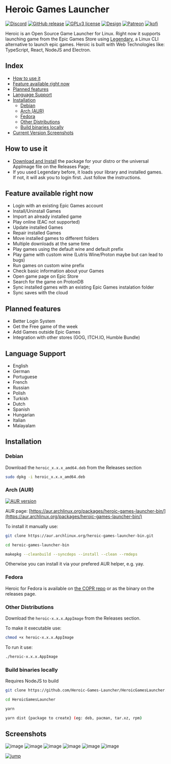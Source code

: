 # Heroic Games Launcher

[![Discord](https://img.shields.io/discord/812703221789097985.svg?label=&logo=discord&logoColor=ffffff&color=7389D8&labelColor=7389D8)](https://discord.gg/rHJ2uqdquK) [![GitHub release](https://img.shields.io/github/release/Heroic-Games-Launcher/HeroicGamesLauncher.svg?label=Release)](https://github.com/Heroic-Games-Launcher/HeroicGamesLauncher/releases/) [![GPLv3 license](https://img.shields.io/badge/License-GPLv3-blue.svg)](https://github.com/Heroic-Games-Launcher/HeroicGamesLauncher/blob/main/COPYING) [![Design](https://img.shields.io/badge/Design%20Research-Biliane%20Moreira-blue?style=flat&logo=data:image/svg%2bxml;base64,PHN2ZyB4bWxucz0iaHR0cDovL3d3dy53My5vcmcvMjAwMC9zdmciIGhlaWdodD0iMjRweCIgdmlld0JveD0iMCAwIDI0IDI0IiB3aWR0aD0iMjRweCIgZmlsbD0iI0ZGRkZGRiI+PHBhdGggZD0iTTAgMGgyNHYyNEgweiIgZmlsbD0ibm9uZSIvPjxwYXRoIGQ9Ik0xOCA0VjNjMC0uNTUtLjQ1LTEtMS0xSDVjLS41NSAwLTEgLjQ1LTEgMXY0YzAgLjU1LjQ1IDEgMSAxaDEyYy41NSAwIDEtLjQ1IDEtMVY2aDF2NEg5djExYzAgLjU1LjQ1IDEgMSAxaDJjLjU1IDAgMS0uNDUgMS0xdi05aDhWNGgtM3oiLz48L3N2Zz4=)](https://bilianemoreira.com/projects/heroic) [![Patreon](https://img.shields.io/endpoint.svg?url=https%3A%2F%2Fshieldsio-patreon.vercel.app%2Fapi%3Fusername%3Dheroicgameslauncher%26type%3Dpatrons&style=flat&label=Patreon)](https://patreon.com/heroicgameslauncher) [![kofi](https://img.shields.io/badge/Ko--Fi-Donate-orange?style=flat&logo=ko-fi)](https://ko-fi.com/flavioislima)


Heroic is an Open Source Game Launcher for Linux.
Right now it supports launching game from the Epic Games Store using [Legendary](https://github.com/derrod/legendary), a Linux CLI alternative to launch epic games.
Heroic is built with Web Technologies like: TypeScript, React, NodeJS and Electron.

## Index

- [How to use it](#how-to-use-it)
- [Feature available right now](#feature-available-right-now)
- [Planned features](#planned-features)
- [Language Support](#language-support)
- [Installation](#installation)
  - [Debian](#debian)
  - [Arch (AUR)](#arch-aur)
  - [Fedora](#fedora)
  - [Other Distributions](#other-distributions)
  - [Build binaries locally](#build-binaries-locally)
- [Current Version Screenshots](#screenshots)

## How to use it

- [Download and Install](#installation) the package for your distro or the universal AppImage file on the Releases Page;
- If you used Legendary before, it loads your library and installed games. If not, it will ask you to login first. Just follow the instructions.

## Feature available right now

- Login with an existing Epic Games account
- Install/Uninstall Games
- Import an already installed game
- Play online (EAC not supported)
- Update installed Games
- Repair installed Games
- Move installed games to different folders
- Multiple downloads at the same time
- Play games using the default wine and default prefix
- Play game with custom wine (Lutris Wine/Proton maybe but can lead to bugs)
- Run games on custom wine prefix
- Check basic information about your Games
- Open game page on Epic Store
- Search for the game on ProtonDB
- Sync installed games with an existing Epic Games instalation folder
- Sync saves with the cloud

## Planned features

- Better Login System
- Get the Free game of the week
- Add Games outside Epic Games
- Integration with other stores (GOG, ITCH.IO, Humble Bundle)

## Language Support

- English
- German
- Portuguese
- French
- Russian
- Polish
- Turkish
- Dutch
- Spanish
- Hungarian
- Italian
- Malayalam

## Installation

### Debian

Download the `heroic_x.x.x_amd64.deb` from the Releases section

```bash
sudo dpkg -i heroic_x.x.x_amd64.deb
```

### Arch (AUR)

[![AUR version](https://img.shields.io/aur/version/heroic-games-launcher-bin?style=flat&label=AUR)](https://aur.archlinux.org/packages/heroic-games-launcher-bin/)

AUR page: [https://aur.archlinux.org/packages/heroic-games-launcher-bin/](https://aur.archlinux.org/packages/heroic-games-launcher-bin/)

To install it manually use:

```bash
git clone https://aur.archlinux.org/heroic-games-launcher-bin.git

cd heroic-games-launcher-bin

makepkg --cleanbuild --syncdeps --install --clean --rmdeps
```

Otherwise you can install it via your prefered AUR helper, e.g. yay.

### Fedora

Heroic for Fedora is available on [the COPR repo](https://copr.fedorainfracloud.org/coprs/atim/heroic-games-launcher/) or as the binary on the releases page.

### Other Distributions

Download the `heroic-x.x.x.AppImage` from the Releases section.

To make it executable use:

```bash
chmod +x heroic-x.x.x.AppImage
```

To run it use:

```bash
./heroic-x.x.x.AppImage
```

### Build binaries locally

Requires NodeJS to build

```bash
git clone https://github.com/Heroic-Games-Launcher/HeroicGamesLauncher.git

cd HeroicGamesLauncher

yarn

yarn dist {package to create} (eg: deb, pacman, tar.xz, rpm)
```

## Screenshots

![image](https://user-images.githubusercontent.com/26871415/108600496-bcd0f980-7397-11eb-86d0-95e4f9aa6125.png)
![image](https://user-images.githubusercontent.com/26871415/108600444-898e6a80-7397-11eb-961e-b8ee5ad5e3a3.png)
![image](https://user-images.githubusercontent.com/26871415/108600533-f6096980-7397-11eb-8272-5105f75d92c8.png)
![image](https://user-images.githubusercontent.com/26871415/108600451-8eebb500-7397-11eb-966a-70849a589902.png)
![image](https://user-images.githubusercontent.com/26871415/108600462-a460df00-7397-11eb-8a42-cde5b9b2744c.png)
![image](https://user-images.githubusercontent.com/26871415/108600516-e2f69980-7397-11eb-8b96-513729859b86.png)

[![jump](https://img.shields.io/badge/Back%20to%20top-%20?style=flat&color=grey&logo=data:image/svg%2bxml;base64,PHN2ZyB4bWxucz0iaHR0cDovL3d3dy53My5vcmcvMjAwMC9zdmciIGhlaWdodD0iMjRweCIgdmlld0JveD0iMCAwIDI0IDI0IiB3aWR0aD0iMjRweCIgZmlsbD0iI0ZGRkZGRiI+PHBhdGggZD0iTTAgMGgyNHYyNEgwVjB6IiBmaWxsPSJub25lIi8+PHBhdGggZD0iTTQgMTJsMS40MSAxLjQxTDExIDcuODNWMjBoMlY3LjgzbDUuNTggNS41OUwyMCAxMmwtOC04LTggOHoiLz48L3N2Zz4=)](#heroic-games-launcher)
